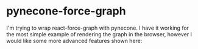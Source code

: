 # pynecone-force-graph  

I'm trying to wrap react-force-graph with pynecone. I have it working for the most simple example of rendering the graph in the browser, however I would like some more advanced features shown here:  



